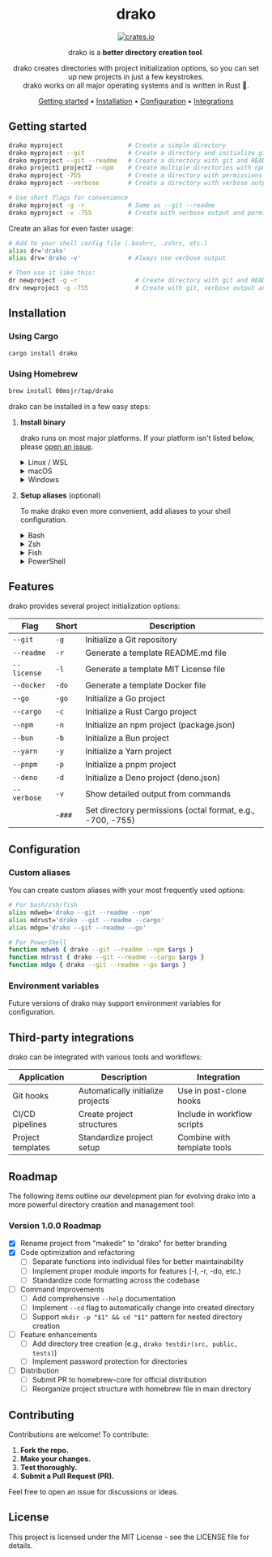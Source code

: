 <!-- markdownlint-configure-file {
  "MD013": {
    "code_blocks": false,
    "tables": false
  },
  "MD033": false,
  "MD041": false
} -->

<div align="center">

# drako

[![crates.io](https://img.shields.io/crates/v/drako?logo=rust&logoColor=white&style=flat-square)](https://crates.io/crates/drako)

drako is a **better directory creation tool**.

drako creates directories with project initialization options, so you can set up
new projects in just a few keystrokes.<br />
drako works on all major operating systems and is written in Rust 🦀.

[Getting started](#getting-started) •
[Installation](#installation) •
[Configuration](#configuration) •
[Integrations](#third-party-integrations)

</div>

## Getting started

```sh
drako myproject                  # Create a simple directory
drako myproject --git            # Create a directory and initialize git
drako myproject --git --readme   # Create a directory with git and README.md
drako project1 project2 --npm    # Create multiple directories with npm init
drako myproject -755             # Create a directory with permissions set to 755
drako myproject --verbose        # Create a directory with verbose output

# Use short flags for convenience
drako myproject -g -r            # Same as --git --readme
drako myproject -v -755          # Create with verbose output and permissions 755
```

Create an alias for even faster usage:

```sh
# Add to your shell config file (.bashrc, .zshrc, etc.)
alias dr='drako'
alias drv='drako -v'             # Always use verbose output

# Then use it like this:
dr newproject -g -r                # Create directory with git and README
drv newproject -g -755             # Create with git, verbose output and permissions 755
```

## Installation

### Using Cargo

```bash
cargo install drako
```

### Using Homebrew

```bash
brew install 00msjr/tap/drako
```

drako can be installed in a few easy steps:

1. **Install binary**

   drako runs on most major platforms. If your platform isn't listed below,
   please [open an issue](https://github.com/00msjr/drako/issues).

      <details>
      <summary>Linux / WSL</summary>

   > Using cargo:
   >
   > ```sh
   > cargo install drako --locked
   > ```
   >
   > Using Homebrew:
   >
   > ```sh
   > brew install 00msjr/tap/drako
   > ```
   >
   > Or, use the install script:
   >
   > ```sh
   > curl -sSfL https://raw.githubusercontent.com/00msjr/drako/master/install.sh | sh
   > ```

      </details>

      <details>
      <summary>macOS</summary>

   > Using Homebrew:
   >
   > ```sh
   > brew tap 00msjr/drako
   > brew install drako
   > ```
   >
   > Using cargo:
   >
   > ```sh
   > cargo install drako --locked
   > ```
   >
   > Or, use the install script:
   >
   > ```sh
   > curl -sSfL https://raw.githubusercontent.com/00msjr/drako/master/install.sh | sh
   > ```

      </details>

      <details>
      <summary>Windows</summary>

   > drako works with PowerShell, as well as shells running in Cygwin, Git
   > Bash, and MSYS2.
   >
   > The recommended way to install drako is via cargo:
   >
   > ```sh
   > cargo install drako --locked
   > ```
   >
   > If you're using Cygwin, Git Bash, or MSYS2, you can also use the install script:
   >
   > ```sh
   > curl -sSfL https://raw.githubusercontent.com/00msjr/drako/master/install.sh | sh
   > ```

      </details>

2. **Setup aliases** (optional)

   To make drako even more convenient, add aliases to your shell configuration.

   <details>
   <summary>Bash</summary>

   > Add this to your config file (usually `~/.bashrc`):
   >
   > ```sh
   > # Basic alias
   > alias md='drako'
   >
   > # Aliases with common options
   > alias mdg='drako --git'
   > alias mdr='drako --readme'
   > alias mdgr='drako --git --readme'
   >
   > # For shell completion (if available)
   > eval "$(drako --completion bash)"
   > ```

   </details>

   <details>
   <summary>Zsh</summary>

   > Add this to your config file (usually `~/.zshrc`):
   >
   > ```sh
   > # Basic alias
   > alias md='drako'
   >
   > # Aliases with common options
   > alias mdg='drako --git'
   > alias mdr='drako --readme'
   > alias mdgr='drako --git --readme'
   >
   > # For shell completion (if available)
   > eval "$(drako --completion zsh)"
   > ```

   </details>

   <details>
   <summary>Fish</summary>

   > Add this to your config file (usually `~/.config/fish/config.fish`):
   >
   > ```sh
   > # Basic alias
   > alias md='drako'
   >
   > # Aliases with common options
   > alias mdg='drako --git'
   > alias mdr='drako --readme'
   > alias mdgr='drako --git --readme'
   >
   > # For shell completion (if available)
   > drako --completion fish | source
   > ```

   </details>

   <details>
   <summary>PowerShell</summary>

   > Add this to your PowerShell profile (find it by running `echo $profile`):
   >
   > ```powershell
   > # Basic alias
   > Set-Alias -Name md -Value drako
   >
   > # Function aliases with common options
   > function mdg { drako --git $args }
   > function mdr { drako --readme $args }
   > function mdgr { drako --git --readme $args }
   > ```

   </details>

## Features

drako provides several project initialization options:

| Flag        | Short  | Description                                                |
| ----------- | ------ | ---------------------------------------------------------- |
| `--git`     | `-g`   | Initialize a Git repository                                |
| `--readme`  | `-r`   | Generate a template README.md file                         |
| `--license` | `-l`   | Generate a template MIT License file                       |
| `--docker`  | `-do`  | Generate a template Docker file                            |
| `--go`      | `-go`  | Initialize a Go project                                    |
| `--cargo`   | `-c`   | Initialize a Rust Cargo project                            |
| `--npm`     | `-n`   | Initialize an npm project (package.json)                   |
| `--bun`     | `-b`   | Initialize a Bun project                                   |
| `--yarn`    | `-y`   | Initialize a Yarn project                                  |
| `--pnpm`    | `-p`   | Initialize a pnpm project                                  |
| `--deno`    | `-d`   | Initialize a Deno project (deno.json)                      |
| `--verbose` | `-v`   | Show detailed output from commands                         |
|             | `-###` | Set directory permissions (octal format, e.g., -700, -755) |

## Configuration

### Custom aliases

You can create custom aliases with your most frequently used options:

```sh
# For bash/zsh/fish
alias mdweb='drako --git --readme --npm'
alias mdrust='drako --git --readme --cargo'
alias mdgo='drako --git --readme --go'

# For PowerShell
function mdweb { drako --git --readme --npm $args }
function mdrust { drako --git --readme --cargo $args }
function mdgo { drako --git --readme --go $args }
```

### Environment variables

Future versions of drako may support environment variables for configuration.

## Third-party integrations

drako can be integrated with various tools and workflows:

| Application       | Description                       | Integration                 |
| ----------------- | --------------------------------- | --------------------------- |
| Git hooks         | Automatically initialize projects | Use in post-clone hooks     |
| CI/CD pipelines   | Create project structures         | Include in workflow scripts |
| Project templates | Standardize project setup         | Combine with template tools |

## Roadmap

The following items outline our development plan for evolving drako into a more powerful directory creation and management tool:

### Version 1.0.0 Roadmap

- [x] Rename project from "makedir" to "drako" for better branding
- [x] Code optimization and refactoring
  - [ ] Separate functions into individual files for better maintainability
  - [ ] Implement proper module imports for features (-l, -r, -do, etc.)
  - [ ] Standardize code formatting across the codebase
- [ ] Command improvements
  - [ ] Add comprehensive `--help` documentation
  - [ ] Implement `--cd` flag to automatically change into created directory
  - [ ] Support `mkdir -p "$1" && cd "$1"` pattern for nested directory creation
- [ ] Feature enhancements
  - [ ] Add directory tree creation (e.g., `drako testdir(src, public, tests)`)
  - [ ] Implement password protection for directories
- [ ] Distribution
  - [ ] Submit PR to homebrew-core for official distribution
  - [ ] Reorganize project structure with homebrew file in main directory

## Contributing

Contributions are welcome! To contribute:

1. **Fork the repo.**
2. **Make your changes.**
3. **Test thoroughly.**
4. **Submit a Pull Request (PR).**

Feel free to open an issue for discussions or ideas.

## License

This project is licensed under the MIT License - see the LICENSE file for details.
